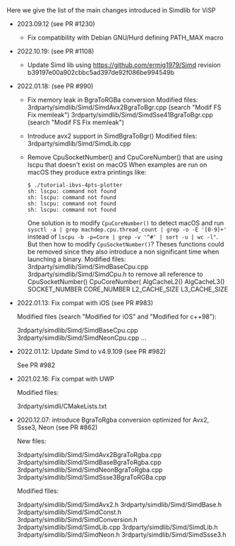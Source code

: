 Here we give the list of the main changes introduced in Simdlib for ViSP

- 2023.09.12 (see PR #1230)
  - Fix compatibility with Debian GNU/Hurd defining PATH_MAX macro

- 2022.10.19: (see PR #1108)

  - Update Simd lib using https://github.com/ermig1979/Simd
    revision b39197e00a902cbbc5ad397de92f086be994549b

- 2022.01.18: (see PR #990)

  - Fix memory leak in BgraToRGBa conversion
    Modified files:
      3rdparty/simdlib/Simd/SimdAvx2BgraToBgr.cpp  (search "Modif FS Fix memleak")
      3rdparty/simdlib/Simd/SimdSse41BgraToBgr.cpp (search "Modif FS Fix memleak")

  - Introduce avx2 support in SimdBgraToBgr()
    Modified files:
      3rdparty/simdlib/Simd/SimdLib.cpp

  - Remove CpuSocketNumber() and CpuCoreNumber() that are using lscpu that doesn't exist on macOS
    When examples are run on macOS they produce extra printings like:
    ```
    $ ./tutorial-ibvs-4pts-plotter
    sh: lscpu: command not found
    sh: lscpu: command not found
    sh: lscpu: command not found
    sh: lscpu: command not found
    ```
    One solution is to modify `CpuCoreNumber()` to detect macOS and run
    `sysctl -a | grep machdep.cpu.thread_count | grep -o -E '[0-9]+'`
    instead of
    `lscpu -b -p=Core | grep -v '^#' | sort -u | wc -l"`.
    But then how to modify `CpuSocketNumber()`?
    Theses functions could be removed since they also introduce a non significant time when
    launching a binary.
    Modified files:
      3rdparty/simdlib/Simd/SimdBaseCpu.cpp
      3rdparty/simdlib/Simd/SimdCpu.h
    to remove all reference to
      CpuSocketNumber()
      CpuCoreNumber(
      AlgCacheL2()
      AlgCacheL3()
      SOCKET_NUMBER
      CORE_NUMBER
      L2_CACHE_SIZE
      L3_CACHE_SIZE

- 2022.01.13: Fix compat with iOS (see PR #983)

  Modified files (search "Modified for iOS" and "Modified for c++98"):

    3rdparty/simdlib/Simd/SimdBaseCpu.cpp
    3rdparty/simdlib/Simd/SimdNeonCpu.cpp
    ...

- 2022.01.12: Update Simd to v4.9.109 (see PR #982)

    See PR #982

- 2021.02.16: Fix compat with UWP

  Modified files:

    3rdparty/simdli/CMakeLists.txt

- 2020.12.07: introduce BgraToRgba conversion optimized for Avx2, Ssse3, Neon (see PR #862)

  New files:

	3rdparty/simdlib/Simd/SimdAvx2BgraToRgba.cpp
	3rdparty/simdlib/Simd/SimdBaseBgraToRgba.cpp
	3rdparty/simdlib/Simd/SimdNeonBgraToRgba.cpp
	3rdparty/simdlib/Simd/SimdSsse3BgraToRGBa.cpp

  Modified files:

	3rdparty/simdlib/Simd/SimdAvx2.h
	3rdparty/simdlib/Simd/SimdBase.h
	3rdparty/simdlib/Simd/SimdConst.h
	3rdparty/simdlib/Simd/SimdConversion.h
	3rdparty/simdlib/Simd/SimdLib.cpp
	3rdparty/simdlib/Simd/SimdLib.h
	3rdparty/simdlib/Simd/SimdNeon.h
	3rdparty/simdlib/Simd/SimdSsse3.h
